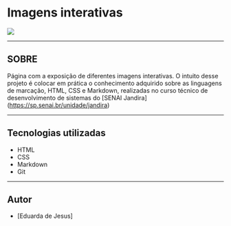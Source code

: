 
# Imagens interativas
![](./imgs/Captura%20de%20Tela%202024-09-25%20às%2017.16.51.png)

---

## SOBRE
Página com a exposição de diferentes imagens interativas. O intuito desse projeto é colocar em prática o conhecimento adquirido sobre as linguagens de marcação, HTML, CSS e Markdown, realizadas no curso técnico de desenvolvimento de sistemas do [SENAI Jandira] (https://sp.senai.br/unidade/jandira)

---

## Tecnologias utilizadas 
- HTML
- CSS
- Markdown
- Git

___

## Autor

- [Eduarda de Jesus]